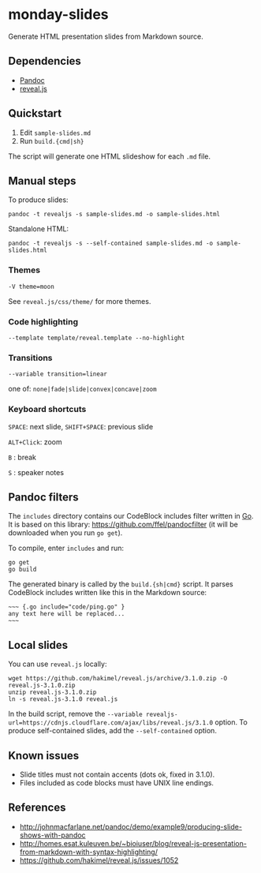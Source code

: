 monday-slides
=============

Generate HTML presentation slides from Markdown source.

## Dependencies

* [Pandoc](http://pandoc.org/)
* [reveal.js](https://github.com/hakimel/reveal.js)


## Quickstart

1. Edit `sample-slides.md`
2. Run `build.{cmd|sh}`

The script will generate one HTML slideshow for each `.md` file.


## Manual steps

To produce slides:
~~~
pandoc -t revealjs -s sample-slides.md -o sample-slides.html
~~~

Standalone HTML:
~~~
pandoc -t revealjs -s --self-contained sample-slides.md -o sample-slides.html
~~~


### Themes

`-V theme=moon`

See `reveal.js/css/theme/` for more themes.


### Code highlighting

`--template template/reveal.template --no-highlight`


### Transitions

`--variable transition=linear`

one of: `none|fade|slide|convex|concave|zoom`


### Keyboard shortcuts

`SPACE`: next slide,
`SHIFT+SPACE`: previous slide

`ALT+Click`: zoom

`B` : break

`S` : speaker notes


Pandoc filters
--------------

The `includes` directory contains our CodeBlock includes filter written in [Go](https://www.golang.org).
It is based on this library: https://github.com/ffel/pandocfilter (it will be
downloaded when you run `go get`).

To compile, enter `includes` and run:

~~~
go get
go build
~~~

The generated binary is called by the `build.{sh|cmd}` script. It parses
CodeBlock includes written like this in the Markdown source:


    ~~~ {.go include="code/ping.go" }
    any text here will be replaced...
    ~~~

Local slides
------------

You can use `reveal.js` locally:

~~~
wget https://github.com/hakimel/reveal.js/archive/3.1.0.zip -O reveal.js-3.1.0.zip
unzip reveal.js-3.1.0.zip
ln -s reveal.js-3.1.0 reveal.js
~~~

In the build script, remove the `--variable revealjs-url=https://cdnjs.cloudflare.com/ajax/libs/reveal.js/3.1.0`
option. To produce self-contained slides, add the `--self-contained` option.


Known issues
------------
* Slide titles must not contain accents (dots ok, fixed in 3.1.0).
* Files included as code blocks must have UNIX line endings.


References
----------

* http://johnmacfarlane.net/pandoc/demo/example9/producing-slide-shows-with-pandoc
* http://homes.esat.kuleuven.be/~bioiuser/blog/reveal-js-presentation-from-markdown-with-syntax-highlighting/
* https://github.com/hakimel/reveal.js/issues/1052
